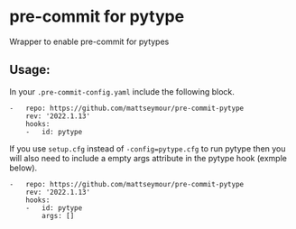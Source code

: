 # pre-commit for pytype
Wrapper to enable pre-commit for pytypes

## Usage:
In your `.pre-commit-config.yaml` include the following block.

```
-   repo: https://github.com/mattseymour/pre-commit-pytype
    rev: '2022.1.13'
    hooks:
    -   id: pytype
```

If you use `setup.cfg` instead of `-config=pytype.cfg` to run pytype then you will also need to include a empty args attribute in the pytype hook (exmple below).

```
-   repo: https://github.com/mattseymour/pre-commit-pytype
    rev: '2022.1.13'
    hooks:
    -   id: pytype
        args: []
```

